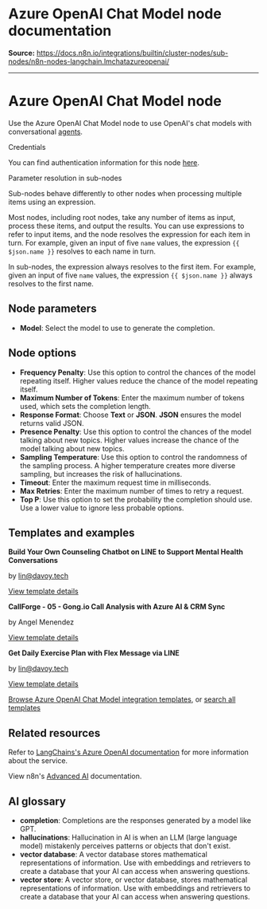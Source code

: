 # Azure OpenAI Chat Model node documentation

**Source:** https://docs.n8n.io/integrations/builtin/cluster-nodes/sub-nodes/n8n-nodes-langchain.lmchatazureopenai/

---

# Azure OpenAI Chat Model node

Use the Azure OpenAI Chat Model node to use OpenAI's chat models with conversational [agents](../../../../../glossary/#ai-agent).

Credentials

You can find authentication information for this node [here](../../../credentials/azureopenai/).

Parameter resolution in sub-nodes

Sub-nodes behave differently to other nodes when processing multiple items using an expression.

Most nodes, including root nodes, take any number of items as input, process these items, and output the results. You can use expressions to refer to input items, and the node resolves the expression for each item in turn. For example, given an input of five `name` values, the expression `{{ $json.name }}` resolves to each name in turn.

In sub-nodes, the expression always resolves to the first item. For example, given an input of five `name` values, the expression `{{ $json.name }}` always resolves to the first name.

## Node parameters

- **Model**: Select the model to use to generate the completion.

## Node options

- **Frequency Penalty**: Use this option to control the chances of the model repeating itself. Higher values reduce the chance of the model repeating itself.
- **Maximum Number of Tokens**: Enter the maximum number of tokens used, which sets the completion length.
- **Response Format**: Choose **Text** or **JSON**. **JSON** ensures the model returns valid JSON.
- **Presence Penalty**: Use this option to control the chances of the model talking about new topics. Higher values increase the chance of the model talking about new topics.
- **Sampling Temperature**: Use this option to control the randomness of the sampling process. A higher temperature creates more diverse sampling, but increases the risk of hallucinations.
- **Timeout**: Enter the maximum request time in milliseconds.
- **Max Retries**: Enter the maximum number of times to retry a request.
- **Top P**: Use this option to set the probability the completion should use. Use a lower value to ignore less probable options.

## Templates and examples

**Build Your Own Counseling Chatbot on LINE to Support Mental Health Conversations**

by lin@davoy.tech

[View template details](https://n8n.io/workflows/2975-build-your-own-counseling-chatbot-on-line-to-support-mental-health-conversations/)

**CallForge - 05 - Gong.io Call Analysis with Azure AI & CRM Sync**

by Angel Menendez

[View template details](https://n8n.io/workflows/3035-callforge-05-gongio-call-analysis-with-azure-ai-and-crm-sync/)

**Get Daily Exercise Plan with Flex Message via LINE**

by lin@davoy.tech

[View template details](https://n8n.io/workflows/2988-get-daily-exercise-plan-with-flex-message-via-line/)

[Browse Azure OpenAI Chat Model integration templates](https://n8n.io/integrations/azure-openai-chat-model/), or [search all templates](https://n8n.io/workflows/)

## Related resources

Refer to [LangChains's Azure OpenAI documentation](https://js.langchain.com/docs/integrations/chat/azure) for more information about the service.

View n8n's [Advanced AI](../../../../../advanced-ai/) documentation.

## AI glossary

- **completion**: Completions are the responses generated by a model like GPT.
- **hallucinations**: Hallucination in AI is when an LLM (large language model) mistakenly perceives patterns or objects that don't exist.
- **vector database**: A vector database stores mathematical representations of information. Use with embeddings and retrievers to create a database that your AI can access when answering questions.
- **vector store**: A vector store, or vector database, stores mathematical representations of information. Use with embeddings and retrievers to create a database that your AI can access when answering questions.
